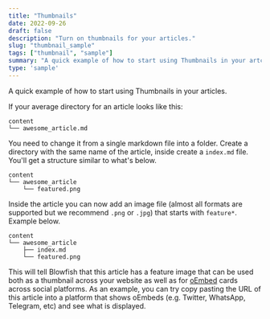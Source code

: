 ```yaml
---
title: "Thumbnails"
date: 2022-09-26
draft: false
description: "Turn on thumbnails for your articles."
slug: "thumbnail_sample"
tags: ["thumbnail", "sample"]
summary: "A quick example of how to start using Thumbnails in your artciles."
type: 'sample'
---
```


A quick example of how to start using Thumbnails in your articles.

If your average directory for an article looks like this:

```shell
content
└── awesome_article.md
```

You need to change it from a single markdown file into a folder. Create a directory with the same name of the article, inside create a `index.md` file. You'll get a structure similar to what's below.

```shell
content
└── awesome_article
    └── featured.png
```

Inside the article you can now add an image file (almost all formats are supported but we recommend `.png` or `.jpg`) that starts with `feature*`. Example below.

```shell
content
└── awesome_article
    ├── index.md
    └── featured.png
```

This will tell Blowfish that this article has a feature image that can be used both as a thumbnail across your website as well as for <a target="_blank" href="https://oembed.com/">oEmbed</a> cards across social platforms. As an example, you can try copy pasting the URL of this article into a platform that shows oEmbeds (e.g. Twitter, WhatsApp, Telegram, etc) and see what is displayed.

